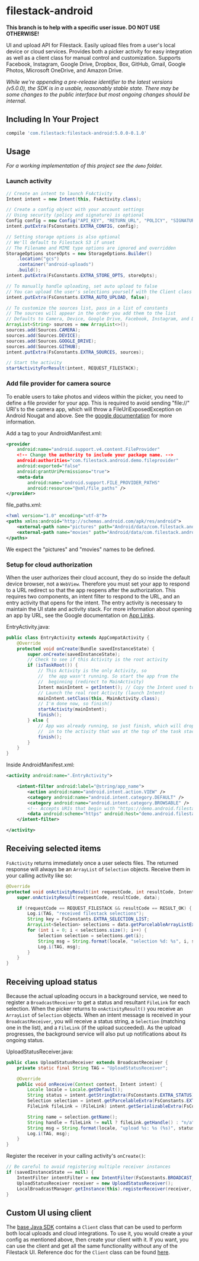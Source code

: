 # filestack-android

**This branch is to help with a specific user issue. DO NOT USE OTHERWISE!**

UI and upload API for Filestack. Easily upload files from a user's
local device or cloud services. Provides both a picker activity for easy
integration as well as a client class for manual control and customization.
Supports Facebook, Instagram, Google Drive, Dropbox, Box, GitHub, Gmail, Google
Photos, Microsoft OneDrive, and Amazon Drive.

*While we're appending a pre-release identifier to the latest versions
(v5.0.0), the SDK is in a usable, reasonably stable state. There may be some
changes to the public interface but most ongoing changes should be internal.*

## Including In Your Project

```gradle
compile 'com.filestack:filestack-android:5.0.0-0.1.0'
```

## Usage

*For a working implementation of this project see the `demo` folder.*

### Launch activity
```java
// Create an intent to launch FsActivity
Intent intent = new Intent(this, FsActivity.class);

// Create a config object with your account settings
// Using security (policy and signature) is optional
Config config = new Config("API_KEY", "RETURN_URL", "POLICY", "SIGNATURE");
intent.putExtra(FsConstants.EXTRA_CONFIG, config);

// Setting storage options is also optional
// We'll default to Filestack S3 if unset
// The Filename and MIME type options are ignored and overridden
StorageOptions storeOpts = new StorageOptions.Builder()
    .location("gcs")
    .container("android-uploads")
    .build();
intent.putExtra(FsConstants.EXTRA_STORE_OPTS, storeOpts);

// To manually handle uploading, set auto upload to false
// You can upload the user's selections yourself with the Client class
intent.putExtra(FsConstants.EXTRA_AUTO_UPLOAD, false);

// To customize the sources list, pass in a list of constants
// The sources will appear in the order you add them to the list
// Defaults to Camera, Device, Google Drive, Facebook, Instagram, and Dropbox
ArrayList<String> sources = new ArrayList<>();
sources.add(Sources.CAMERA);
sources.add(Sources.DEVICE);
sources.add(Sources.GOOGLE_DRIVE);
sources.add(Sources.GITHUB);
intent.putExtra(FsConstants.EXTRA_SOURCES, sources);

// Start the activity
startActivityForResult(intent, REQUEST_FILESTACK);
```

### Add file provider for camera source
To enable users to take photos and videos within the picker, you need to
define a file provider for your app. This is required to avoid sending
"file://" URI's to the camera app, which will throw a FileUriExposedException
on Android Nougat and above. See the [google documentation][camera-docs] for
more information.

Add a <provider> tag to your AndroidManifest.xml:
```xml
<provider
    android:name="android.support.v4.content.FileProvider"
    <!-- Change the authority to include your package name. -->
    android:authorities="com.filestack.android.demo.fileprovider"
    android:exported="false"
    android:grantUriPermissions="true">
    <meta-data
        android:name="android.support.FILE_PROVIDER_PATHS"
        android:resource="@xml/file_paths" />
</provider>
```

file_paths.xml:
```xml
<?xml version="1.0" encoding="utf-8"?>
<paths xmlns:android="http://schemas.android.com/apk/res/android">
    <external-path name="pictures" path="Android/data/com.filestack.android.demo/files/Pictures" />
    <external-path name="movies" path="Android/data/com.filestack.android.demo/files/Movies" />
</paths>
```

We expect the "pictures" and "movies" names to be defined.

### Setup for cloud authorization
When the user authorizes their cloud account, they do so inside the default
device browser, not a `WebView`. Therefore you must set your app to respond to a
URL redirect so that the app reopens after the authorization. This requires two
components, an intent filter to respond to the URL, and an entry activity that
opens for the intent. The entry activity is necessary to maintain the UI state
and activity stack. For more information about opening an app by URL, see the
Google documentation on [App Links][app-links].

EntryActivity.java:
```java
public class EntryActivity extends AppCompatActivity {
    @Override
    protected void onCreate(Bundle savedInstanceState) {
        super.onCreate(savedInstanceState);
        // Check to see if this Activity is the root activity
        if (isTaskRoot()) {
            // This Activity is the only Activity, so
            //  the app wasn't running. So start the app from the
            //  beginning (redirect to MainActivity)
            Intent mainIntent = getIntent(); // Copy the Intent used to launch me
            // Launch the real root Activity (launch Intent)
            mainIntent.setClass(this, MainActivity.class);
            // I'm done now, so finish()
            startActivity(mainIntent);
            finish();
        } else {
            // App was already running, so just finish, which will drop the user
            //  in to the activity that was at the top of the task stack
            finish();
        }
    }
}
```

Inside AndroidManifest.xml:
```xml
<activity android:name=".EntryActivity">

    <intent-filter android:label="@string/app_name">
        <action android:name="android.intent.action.VIEW" />
        <category android:name="android.intent.category.DEFAULT" />
        <category android:name="android.intent.category.BROWSABLE" />
        <!-- Accepts URIs that begin with "https://demo.android.filestack.com” -->
        <data android:scheme="https" android:host="demo.android.filestack.com" />
    </intent-filter>

</activity>
```

## Receiving selected items
`FsActivity` returns immediately once a user selects files. The returned
response will always be an `ArrayList` of `Selection` objects. Receive them in
your calling activity like so:

```java
@Override
protected void onActivityResult(int requestCode, int resultCode, Intent data) {
    super.onActivityResult(requestCode, resultCode, data);

    if (requestCode == REQUEST_FILESTACK && resultCode == RESULT_OK) {
        Log.i(TAG, "received filestack selections");
        String key = FsConstants.EXTRA_SELECTION_LIST;
        ArrayList<Selection> selections = data.getParcelableArrayListExtra(key);
        for (int i = 0; i < selections.size(); i++) {
            Selection selection = selections.get(i);
            String msg = String.format(locale, "selection %d: %s", i, selection.getName());
            Log.i(TAG, msg);
        }
    }
}
```

## Receiving upload status
Because the actual uploading occurs in a background service, we need to
register a `BroadcastReceiver` to get a status and resultant `FileLink` for
each selection. When the picker returns to `onActivityResult()` you receive an
`ArrayList` of `Selection` objects. When an intent message is received in your
`BroadcastReceiver`, you will receive a status string, a `Selection` (matching  
one in the list), and a `FileLink` (if the upload succeeded). As the upload
progresses, the background service will also put up notifications about its
ongoing status.

UploadStatusReceiver.java:
```java
public class UploadStatusReceiver extends BroadcastReceiver {
    private static final String TAG = "UploadStatusReceiver";

    @Override
    public void onReceive(Context context, Intent intent) {
        Locale locale = Locale.getDefault();
        String status = intent.getStringExtra(FsConstants.EXTRA_STATUS);
        Selection selection = intent.getParcelableExtra(FsConstants.EXTRA_SELECTION);
        FileLink fileLink = (FileLink) intent.getSerializableExtra(FsConstants.EXTRA_FILE_LINK);

        String name = selection.getName();
        String handle = fileLink != null ? fileLink.getHandle() : "n/a";
        String msg = String.format(locale, "upload %s: %s (%s)", status, name, handle);
        Log.i(TAG, msg);
    }
}
```

Register the receiver in your calling activity's `onCreate()`:
```java
// Be careful to avoid registering multiple receiver instances
if (savedInstanceState == null) {
    IntentFilter intentFilter = new IntentFilter(FsConstants.BROADCAST_UPLOAD);
    UploadStatusReceiver receiver = new UploadStatusReceiver();
    LocalBroadcastManager.getInstance(this).registerReceiver(receiver, intentFilter);
}
```

## Custom UI using client
The [base Java SDK][java-sdk] contains a `Client` class that can be used to
perform both local uploads and cloud integrations. To use it, you would create
a your config as mentioned above, then create your client with it. If you want,
you can use the client and get all the same functionality without any of the
Filestack UI. Reference doc for the `Client` class can be found
[here][java-sdk-ref].

[screen-recording]: /demo/media/recording.gif
[app-links]: https://developer.android.com/training/app-links/index.html
[java-sdk]: https://github.com/filestack/filestack-java
[java-sdk-ref]: https://filestack.github.io/filestack-java/
[camera-docs]: https://developer.android.com/training/camera/photobasics.html
